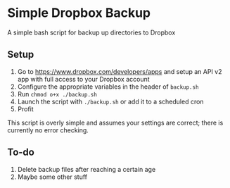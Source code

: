 # Simple Dropbox Backup

A simple bash script for backup up directories to Dropbox

## Setup

1. Go to https://www.dropbox.com/developers/apps and setup an API v2 app with full  access to your Dropbox account
2. Configure the appropriate variables in the header of `backup.sh`
3. Run `chmod o+x ./backup.sh`
4. Launch the script with `./backup.sh` or add it to a scheduled cron
5. Profit

This script is overly simple and assumes your settings are correct; there is currently no error checking.

## To-do

1. Delete backup files after reaching a certain age
2. Maybe some other stuff
